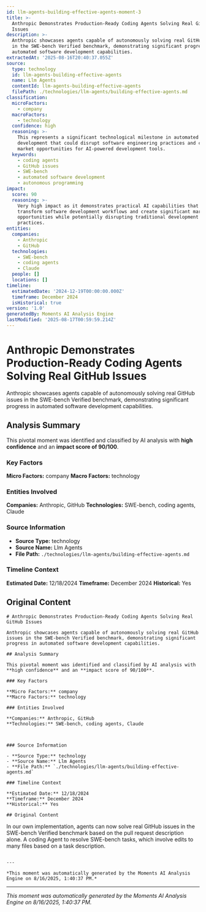 ```yaml
---
id: llm-agents-building-effective-agents-moment-3
title: >-
  Anthropic Demonstrates Production-Ready Coding Agents Solving Real GitHub
  Issues
description: >-
  Anthropic showcases agents capable of autonomously solving real GitHub issues
  in the SWE-bench Verified benchmark, demonstrating significant progress in
  automated software development capabilities.
extractedAt: '2025-08-16T20:40:37.055Z'
source:
  type: technology
  id: llm-agents-building-effective-agents
  name: Llm Agents
  contentId: llm-agents-building-effective-agents
  filePath: ./technologies/llm-agents/building-effective-agents.md
classification:
  microFactors:
    - company
  macroFactors:
    - technology
  confidence: high
  reasoning: >-
    This represents a significant technological milestone in automated software
    development that could disrupt software engineering practices and create new
    market opportunities for AI-powered development tools.
  keywords:
    - coding agents
    - GitHub issues
    - SWE-bench
    - automated software development
    - autonomous programming
impact:
  score: 90
  reasoning: >-
    Very high impact as it demonstrates practical AI capabilities that could
    transform software development workflows and create significant market
    opportunities while potentially disrupting traditional development
    practices.
entities:
  companies:
    - Anthropic
    - GitHub
  technologies:
    - SWE-bench
    - coding agents
    - Claude
  people: []
  locations: []
timeline:
  estimatedDate: '2024-12-19T00:00:00.000Z'
  timeframe: December 2024
  isHistorical: true
version: '1.0'
generatedBy: Moments AI Analysis Engine
lastModified: '2025-08-17T00:59:59.214Z'
---
```

# Anthropic Demonstrates Production-Ready Coding Agents Solving Real GitHub Issues

Anthropic showcases agents capable of autonomously solving real GitHub issues in the SWE-bench Verified benchmark, demonstrating significant progress in automated software development capabilities.

## Analysis Summary

This pivotal moment was identified and classified by AI analysis with **high confidence** and an **impact score of 90/100**.

### Key Factors

**Micro Factors:** company
**Macro Factors:** technology

### Entities Involved

**Companies:** Anthropic, GitHub
**Technologies:** SWE-bench, coding agents, Claude



### Source Information

- **Source Type:** technology
- **Source Name:** Llm Agents
- **File Path:** `./technologies/llm-agents/building-effective-agents.md`

### Timeline Context

**Estimated Date:** 12/18/2024
**Timeframe:** December 2024
**Historical:** Yes

## Original Content

```
# Anthropic Demonstrates Production-Ready Coding Agents Solving Real GitHub Issues

Anthropic showcases agents capable of autonomously solving real GitHub issues in the SWE-bench Verified benchmark, demonstrating significant progress in automated software development capabilities.

## Analysis Summary

This pivotal moment was identified and classified by AI analysis with **high confidence** and an **impact score of 90/100**.

### Key Factors

**Micro Factors:** company
**Macro Factors:** technology

### Entities Involved

**Companies:** Anthropic, GitHub
**Technologies:** SWE-bench, coding agents, Claude



### Source Information

- **Source Type:** technology
- **Source Name:** Llm Agents
- **File Path:** `./technologies/llm-agents/building-effective-agents.md`

### Timeline Context

**Estimated Date:** 12/18/2024
**Timeframe:** December 2024
**Historical:** Yes

## Original Content

```
In our own implementation, agents can now solve real GitHub issues in the SWE-bench Verified benchmark based on the pull request description alone. A coding Agent to resolve SWE-bench tasks, which involve edits to many files based on a task description.
```

---

*This moment was automatically generated by the Moments AI Analysis Engine on 8/16/2025, 1:40:37 PM.*

```

---

*This moment was automatically generated by the Moments AI Analysis Engine on 8/16/2025, 1:40:37 PM.*
